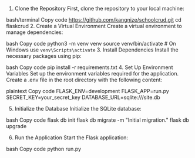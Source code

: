 1. Clone the Repository
First, clone the repository to your local machine:

bash/terminal
Copy code
https://github.com/kangnize/schoolcrud.git
cd flaskcrud
2. Create a Virtual Environment
Create a virtual environment to manage dependencies:

bash
Copy code
python3 -m venv venv
source venv/bin/activate  # On Windows use `venv\Scripts\activate`
3. Install Dependencies
Install the necessary packages using pip:

bash
Copy code
pip install -r requirements.txt
4. Set Up Environment Variables
Set up the environment variables required for the application. Create a .env file in the root directory with the following content:

plaintext
Copy code
FLASK_ENV=development
FLASK_APP=run.py
SECRET_KEY=your_secret_key
DATABASE_URL=sqlite:///site.db

5. Initialize the Database
Initialize the SQLite database:

bash
Copy code
flask db init
flask db migrate -m "Initial migration."
flask db upgrade

6. Run the Application
Start the Flask application:

bash
Copy code
python run.py


